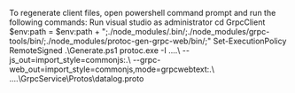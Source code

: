
To regenerate client files, open powershell command prompt and run the following commands:
Run visual studio as administrator
cd GrpcClient
$env:path = $env:path + ";./node_modules/.bin/;./node_modules/grpc-tools/bin/;./node_modules/protoc-gen-grpc-web/bin/;"
Set-ExecutionPolicy RemoteSigned
.\Generate.ps1
protoc.exe -I ..\..\ --js_out=import_style=commonjs:.\ --grpc-web_out=import_style=commonjs,mode=grpcwebtext:.\ ..\..\GrpcService\Protos\datalog.proto